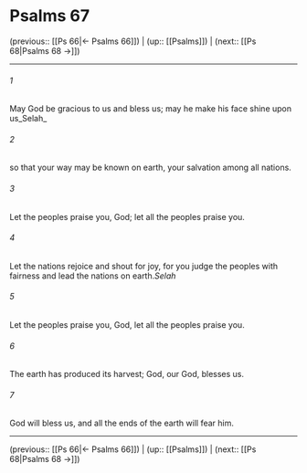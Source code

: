# Psalms 67

(previous:: [[Ps 66|← Psalms 66]]) | (up:: [[Psalms]]) | (next:: [[Ps 68|Psalms 68 →]])

***


###### 1 
May God be gracious to us and bless us; may he make his face shine upon us_Selah_ 

###### 2 
so that your way may be known on earth, your salvation among all nations. 

###### 3 
Let the peoples praise you, God; let all the peoples praise you. 

###### 4 
Let the nations rejoice and shout for joy, for you judge the peoples with fairness and lead the nations on earth._Selah_ 

###### 5 
Let the peoples praise you, God, let all the peoples praise you. 

###### 6 
The earth has produced its harvest; God, our God, blesses us. 

###### 7 
God will bless us, and all the ends of the earth will fear him.

***

(previous:: [[Ps 66|← Psalms 66]]) | (up:: [[Psalms]]) | (next:: [[Ps 68|Psalms 68 →]])
